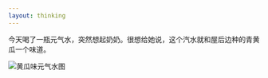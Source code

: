 ```yaml
---
layout: thinking
---
```


今天喝了一瓶元气水，突然想起奶奶。很想给她说，这个汽水就和屋后边种的青黄瓜一个味道。

![黄瓜味元气水图](http://blogcdn.qihope.com/github-thinking-pic/2019-12-04-Wednesday-pic.JPG)
